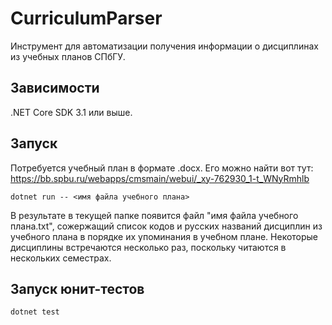 # CurriculumParser

Инструмент для автоматизации получения информации о дисциплинах из учебных планов СПбГУ.

## Зависимости

.NET Core SDK 3.1 или выше.

## Запуск

Потребуется учебный план в формате .docx. Его можно найти вот тут: <https://bb.spbu.ru/webapps/cmsmain/webui/_xy-762930_1-t_WNyRmhlb>

`dotnet run -- <имя файла учебного плана>`

В результате в текущей папке появится файл "имя файла учебного плана.txt", сожержащий список кодов и русских названий дисциплин из учебного плана в порядке их упоминания в учебном плане. Некоторые дисциплины встречаются несколько раз, поскольку читаются в нескольких семестрах.

## Запуск юнит-тестов

`dotnet test`

